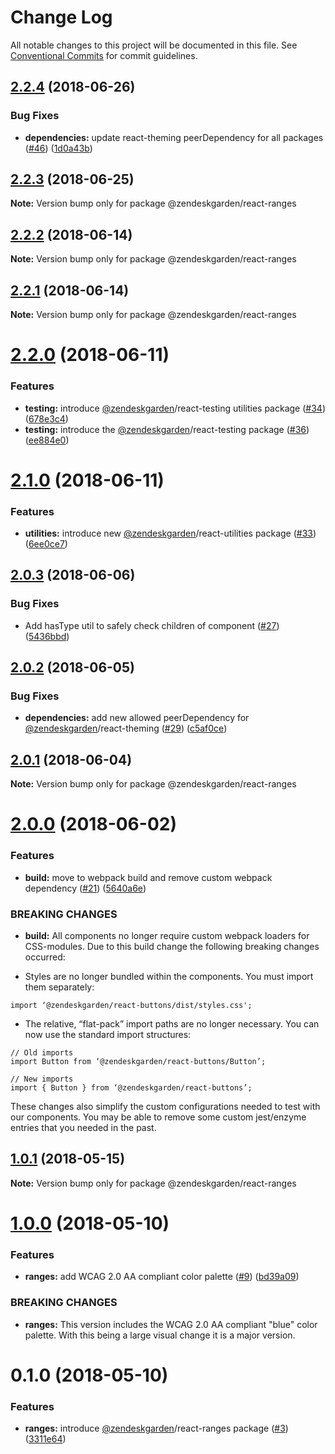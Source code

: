 # Change Log

All notable changes to this project will be documented in this file.
See [Conventional Commits](https://conventionalcommits.org) for commit guidelines.

<a name="2.2.4"></a>
## [2.2.4](https://github.com/zendeskgarden/react-components/compare/@zendeskgarden/react-ranges@2.2.3...@zendeskgarden/react-ranges@2.2.4) (2018-06-26)


### Bug Fixes

* **dependencies:** update react-theming peerDependency for all packages ([#46](https://github.com/zendeskgarden/react-components/issues/46)) ([1d0a43b](https://github.com/zendeskgarden/react-components/commit/1d0a43b))




<a name="2.2.3"></a>
## [2.2.3](https://github.com/zendeskgarden/react-components/compare/@zendeskgarden/react-ranges@2.2.2...@zendeskgarden/react-ranges@2.2.3) (2018-06-25)




**Note:** Version bump only for package @zendeskgarden/react-ranges

<a name="2.2.2"></a>
## [2.2.2](https://github.com/zendeskgarden/react-components/compare/@zendeskgarden/react-ranges@2.2.1...@zendeskgarden/react-ranges@2.2.2) (2018-06-14)




**Note:** Version bump only for package @zendeskgarden/react-ranges

<a name="2.2.1"></a>
## [2.2.1](https://github.com/zendeskgarden/react-components/compare/@zendeskgarden/react-ranges@2.2.0...@zendeskgarden/react-ranges@2.2.1) (2018-06-14)




**Note:** Version bump only for package @zendeskgarden/react-ranges

<a name="2.2.0"></a>
# [2.2.0](https://github.com/zendeskgarden/react-components/compare/@zendeskgarden/react-ranges@2.1.0...@zendeskgarden/react-ranges@2.2.0) (2018-06-11)


### Features

* **testing:** introduce [@zendeskgarden](https://github.com/zendeskgarden)/react-testing utilities package ([#34](https://github.com/zendeskgarden/react-components/issues/34)) ([678e3c4](https://github.com/zendeskgarden/react-components/commit/678e3c4))
* **testing:** introduce the [@zendeskgarden](https://github.com/zendeskgarden)/react-testing package ([#36](https://github.com/zendeskgarden/react-components/issues/36)) ([ee884e0](https://github.com/zendeskgarden/react-components/commit/ee884e0))




<a name="2.1.0"></a>
# [2.1.0](https://github.com/zendeskgarden/react-components/compare/@zendeskgarden/react-ranges@2.0.3...@zendeskgarden/react-ranges@2.1.0) (2018-06-11)


### Features

* **utilities:** introduce new [@zendeskgarden](https://github.com/zendeskgarden)/react-utilities package ([#33](https://github.com/zendeskgarden/react-components/issues/33)) ([6ee0ce7](https://github.com/zendeskgarden/react-components/commit/6ee0ce7))




<a name="2.0.3"></a>
## [2.0.3](https://github.com/zendeskgarden/react-components/compare/@zendeskgarden/react-ranges@2.0.2...@zendeskgarden/react-ranges@2.0.3) (2018-06-06)


### Bug Fixes

* Add hasType util to safely check children of component ([#27](https://github.com/zendeskgarden/react-components/issues/27)) ([5436bbd](https://github.com/zendeskgarden/react-components/commit/5436bbd))




<a name="2.0.2"></a>
## [2.0.2](https://github.com/zendeskgarden/react-components/compare/@zendeskgarden/react-ranges@2.0.1...@zendeskgarden/react-ranges@2.0.2) (2018-06-05)


### Bug Fixes

* **dependencies:** add new allowed peerDependency for [@zendeskgarden](https://github.com/zendeskgarden)/react-theming ([#29](https://github.com/zendeskgarden/react-components/issues/29)) ([c5af0ce](https://github.com/zendeskgarden/react-components/commit/c5af0ce))




<a name="2.0.1"></a>
## [2.0.1](https://github.com/zendeskgarden/react-components/compare/@zendeskgarden/react-ranges@2.0.0...@zendeskgarden/react-ranges@2.0.1) (2018-06-04)




**Note:** Version bump only for package @zendeskgarden/react-ranges

<a name="2.0.0"></a>
# [2.0.0](https://github.com/zendeskgarden/react-components/compare/@zendeskgarden/react-ranges@1.0.1...@zendeskgarden/react-ranges@2.0.0) (2018-06-02)


### Features

* **build:** move to webpack build and remove custom webpack dependency ([#21](https://github.com/zendeskgarden/react-components/issues/21)) ([5640a6e](https://github.com/zendeskgarden/react-components/commit/5640a6e))


### BREAKING CHANGES

* **build:** All components no longer require custom webpack loaders for CSS-modules. Due to this build change the following breaking changes occurred:

* Styles are no longer bundled within the components. You must import them separately:

```
import ‘@zendeskgarden/react-buttons/dist/styles.css';
```

* The relative, “flat-pack” import paths are no longer necessary. You can now use the standard import structures:

```
// Old imports
import Button from ‘@zendeskgarden/react-buttons/Button’;

// New imports
import { Button } from ‘@zendeskgarden/react-buttons’;
```

These changes also simplify the custom configurations needed to test with our components. You may be able to remove some custom jest/enzyme entries that you needed in the past.




<a name="1.0.1"></a>
## [1.0.1](https://github.com/zendeskgarden/react-components/compare/@zendeskgarden/react-ranges@1.0.0...@zendeskgarden/react-ranges@1.0.1) (2018-05-15)




**Note:** Version bump only for package @zendeskgarden/react-ranges

<a name="1.0.0"></a>
# [1.0.0](https://github.com/zendeskgarden/react-components/compare/@zendeskgarden/react-ranges@0.1.0...@zendeskgarden/react-ranges@1.0.0) (2018-05-10)


### Features

* **ranges:** add WCAG 2.0 AA compliant color palette ([#9](https://github.com/zendeskgarden/react-components/issues/9)) ([bd39a09](https://github.com/zendeskgarden/react-components/commit/bd39a09))


### BREAKING CHANGES

* **ranges:** This version includes the WCAG 2.0 AA compliant "blue" color palette. With this being a large visual change it is a major version.




<a name="0.1.0"></a>
# 0.1.0 (2018-05-10)


### Features

* **ranges:** introduce [@zendeskgarden](https://github.com/zendeskgarden)/react-ranges package ([#3](https://github.com/zendeskgarden/react-components/issues/3)) ([3311e64](https://github.com/zendeskgarden/react-components/commit/3311e64))
